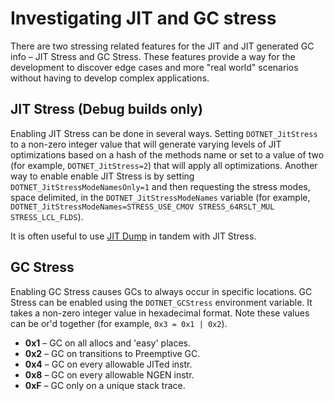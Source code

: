 # Investigating JIT and GC stress

There are two stressing related features for the JIT and JIT generated GC info &ndash; JIT Stress and GC Stress. These features provide a way for the development to discover edge cases and more "real world" scenarios without having to develop complex applications.

## JIT Stress (Debug builds only)

Enabling JIT Stress can be done in several ways. Setting `DOTNET_JitStress` to a non-zero integer value that will generate varying levels of JIT optimizations based on a hash of the methods name or set to a value of two (for example, `DOTNET_JitStress=2`) that will apply all optimizations. Another way to enable enable JIT Stress is by setting `DOTNET_JitStressModeNamesOnly=1` and then requesting the stress modes, space delimited, in the `DOTNET_JitStressModeNames` variable (for example, `DOTNET_JitStressModeNames=STRESS_USE_CMOV STRESS_64RSLT_MUL STRESS_LCL_FLDS`).

It is often useful to use [JIT Dump](./viewing-jit-dumps.md) in tandem with JIT Stress.

## GC Stress

Enabling GC Stress causes GCs to always occur in specific locations. GC Stress can be enabled using the `DOTNET_GCStress` environment variable. It takes a non-zero integer value in hexadecimal format. Note these values can be or'd together (for example, `0x3 = 0x1 | 0x2`).

- **0x1** &ndash; GC on all allocs and 'easy' places.
- **0x2** &ndash; GC on transitions to Preemptive GC.
- **0x4** &ndash; GC on every allowable JITed instr.
- **0x8** &ndash; GC on every allowable NGEN instr.
- **0xF** &ndash; GC only on a unique stack trace.
